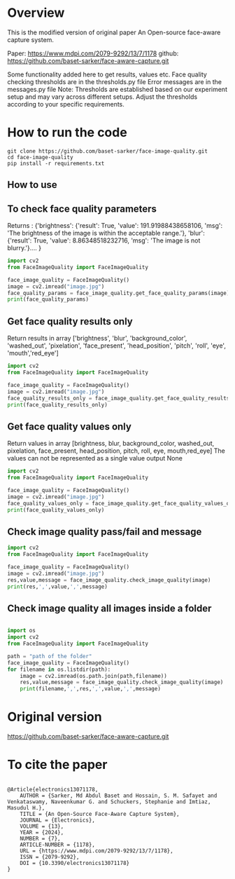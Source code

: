 # Overview
This is the modified version of original paper
An Open-source face-aware capture system. 

Paper: https://www.mdpi.com/2079-9292/13/7/1178
github: https://github.com/baset-sarker/face-aware-capture.git 


Some functionality added here to get results, values etc.
Face quality checking thresholds are in the thresholds.py file
Error messages are in the messages.py file
Note: Thresholds are established based on our experiment setup and may vary across different setups. Adjust the thresholds according to your specific requirements.


# How to run the code
```console
git clone https://github.com/baset-sarker/face-image-quality.git
cd face-image-quality
pip install -r requirements.txt
```

## How to use
## To check face quality parameters
Returns : {'brightness': {'result': True, 'value': 191.91988438658106, 'msg': 'The brightness of the image is within the acceptable range.'}, 'blur': {'result': True, 'value': 8.86348518232716, 'msg': 'The image is not blurry.'}.... }
```python
import cv2
from FaceImageQuality import FaceImageQuality

face_image_quality = FaceImageQuality()
image = cv2.imread("image.jpg")
face_quality_params = face_image_quality.get_face_quality_params(image)
print(face_quality_params)
``` 

## Get face quality results only
Return results in array
['brightness', 'blur', 'background_color', 'washed_out', 'pixelation', 'face_present', 'head_position', 'pitch', 'roll', 'eye', 'mouth','red_eye']
```python 
import cv2
from FaceImageQuality import FaceImageQuality

face_image_quality = FaceImageQuality()
image = cv2.imread("image.jpg")
face_quality_results_only = face_image_quality.get_face_quality_results_only(image)
print(face_quality_results_only)
```


## Get face quality values only
Return values in array
[brightness, blur, background_color, washed_out, pixelation, face_present, head_position, pitch, roll, eye, mouth,red_eye]
The values can not be represented as a single value output None

```python
import cv2
from FaceImageQuality import FaceImageQuality

face_image_quality = FaceImageQuality()
image = cv2.imread("image.jpg")
face_quality_values_only = face_image_quality.get_face_quality_values_only(image)
print(face_quality_values_only)
```


## Check image quality pass/fail and message
```python
import cv2
from FaceImageQuality import FaceImageQuality

face_image_quality = FaceImageQuality()
image = cv2.imread("image.jpg")
res,value,message = face_image_quality.check_image_quality(image)
print(res,',',value,',',message)

```


## Check image quality all images inside a folder
```python

import os
import cv2
from FaceImageQuality import FaceImageQuality

path = "path of the folder"
face_image_quality = FaceImageQuality()
for filename in os.listdir(path):
    image = cv2.imread(os.path.join(path,filename))
    res,value,message = face_image_quality.check_image_quality(image)
    print(filename,',',res,',',value,',',message)
```

# Original version
https://github.com/baset-sarker/face-aware-capture.git

# To cite the paper
```console

@Article{electronics13071178,
    AUTHOR = {Sarker, Md Abdul Baset and Hossain, S. M. Safayet and Venkataswamy, Naveenkumar G. and Schuckers, Stephanie and Imtiaz, Masudul H.},
    TITLE = {An Open-Source Face-Aware Capture System},
    JOURNAL = {Electronics},
    VOLUME = {13},
    YEAR = {2024},
    NUMBER = {7},
    ARTICLE-NUMBER = {1178},
    URL = {https://www.mdpi.com/2079-9292/13/7/1178},
    ISSN = {2079-9292},
    DOI = {10.3390/electronics13071178}
}
```






